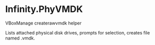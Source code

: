 # Infinity.PhyVMDK
 VBoxManage createrawvmdk helper

Lists attached physical disk drives, prompts for selection, creates file named <Drive Description>.vmdk.